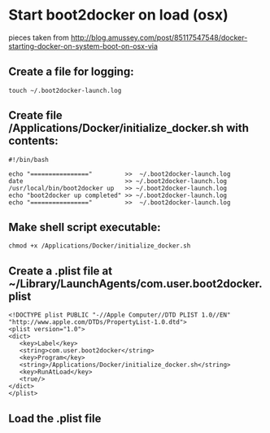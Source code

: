 # Start boot2docker on load (osx)
pieces taken from 
http://blog.amussey.com/post/85117547548/docker-starting-docker-on-system-boot-on-osx-via

## Create a file for logging:
``` touch ~/.boot2docker-launch.log ```

## Create file /Applications/Docker/initialize_docker.sh with contents:
```
#!/bin/bash

echo "================"         >>  ~/.boot2docker-launch.log
date                            >> ~/.boot2docker-launch.log
/usr/local/bin/boot2docker up   >> ~/.boot2docker-launch.log
echo "boot2docker up completed" >> ~/.boot2docker-launch.log
echo "================"         >>  ~/.boot2docker-launch.log
```

## Make shell script executable:
```
chmod +x /Applications/Docker/initialize_docker.sh
```

## Create a .plist file at ~/Library/LaunchAgents/com.user.boot2docker.plist
```
<!DOCTYPE plist PUBLIC "-//Apple Computer//DTD PLIST 1.0//EN" "http://www.apple.com/DTDs/PropertyList-1.0.dtd">
<plist version="1.0">
<dict>
   <key>Label</key>
   <string>com.user.boot2docker</string>
   <key>Program</key>
   <string>/Applications/Docker/initialize_docker.sh</string>
   <key>RunAtLoad</key>
   <true/>
</dict>
</plist>
```

## Load the .plist file
``` launchctl load ~/Library/LaunchAgents/com.user.boot2docker.plist
